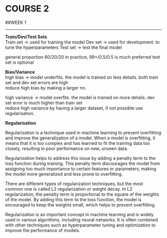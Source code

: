 # COURSE 2

##WEEK 1  

---  

**Train/Dev/Test Sets**  
Train set -> used for training the model
Dev set -> used for development. to tune the hyperparameters
Test set -> test the final model

general proportion 60/20/20
in practice, 99+/0.5/0.5 is much preferred
test set is optional  

**Bias/Variance**  
high bias -> model underfits. the model is trained on less details. both train set and dev set errors are high  
reduce high bias by making a larger nn.  

high variance -> model overfits. the model is trained on more details. dev set error is much higher than train set  
reduce high variance by having a larger dataset, if not possible use regularisation.

**Regularisation**  

Regularization is a technique used in machine learning to prevent overfitting and improve the generalization of a model. When a model is overfitting, it means that it is too complex and has learned to fit the training data too closely, resulting in poor performance on new, unseen data.

Regularization helps to address this issue by adding a penalty term to the loss function during training. This penalty term discourages the model from assigning too much importance to certain features or parameters, making the model more generalized and less prone to overfitting.

There are different types of regularization techniques, but the most common one is called L2 regularization or weight decay. In L2 regularization, the penalty term is proportional to the square of the weights of the model. By adding this term to the loss function, the model is encouraged to keep the weights small, which helps to prevent overfitting.

Regularization is an important concept in machine learning and is widely used in various algorithms, including neural networks. It is often combined with other techniques such as hyperparameter tuning and optimization to improve the performance of models.






